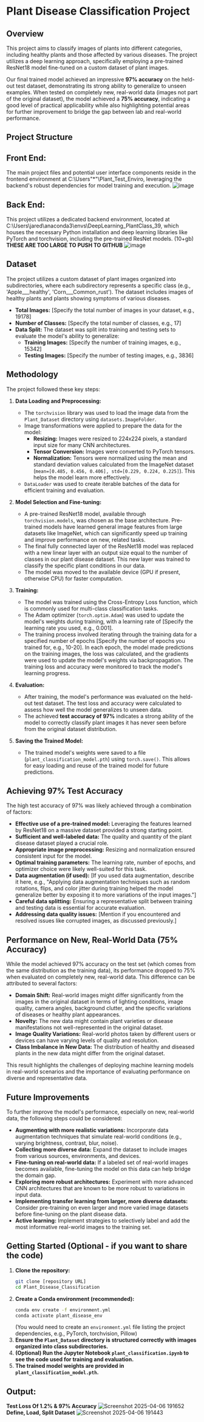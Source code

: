 # Plant Disease Classification Project

## Overview

This project aims to classify images of plants into different categories, including healthy plants and those affected by various diseases. The project utilizes a deep learning approach, specifically employing a pre-trained ResNet18 model fine-tuned on a custom dataset of plant images.

Our final trained model achieved an impressive **97% accuracy** on the held-out test dataset, demonstrating its strong ability to generalize to unseen examples. When tested on completely new, real-world data (images not part of the original dataset), the model achieved a **75% accuracy**, indicating a good level of practical applicability while also highlighting potential areas for further improvement to bridge the gap between lab and real-world performance.

## Project Structure

## Front End:
The main project files and potential user interface components reside in the frontend environment at C:\Users\"*"\Plant_Test_Enviro, leveraging the backend's robust dependencies for model training and execution.
![image](https://github.com/user-attachments/assets/ad3cf2c7-c636-4236-8425-29a86d90a6e5)

## Back End:
This project utilizes a dedicated backend environment, located at C:\Users\jared\anaconda3\envs\DeepLearning_PlantClass_39, which houses the necessary Python installation and deep learning libraries like PyTorch and torchvision, including the pre-trained ResNet models. (10+gb) **THESE ARE TOO LARGE TO PUSH TO GITHUB**
![image](https://github.com/user-attachments/assets/f425f589-a587-4fa2-9d91-fc7647b61d98)

## Dataset

The project utilizes a custom dataset of plant images organized into subdirectories, where each subdirectory represents a specific class (e.g., 'Apple___healthy', 'Corn___Common_rust'). The dataset includes images of healthy plants and plants showing symptoms of various diseases.

* **Total Images:** [Specify the total number of images in your dataset, e.g., 19178]
* **Number of Classes:** [Specify the total number of classes, e.g., 17]
* **Data Split:** The dataset was split into training and testing sets to evaluate the model's ability to generalize:
    * **Training Images:** [Specify the number of training images, e.g., 15342]
    * **Testing Images:** [Specify the number of testing images, e.g., 3836]

## Methodology

The project followed these key steps:

1.  **Data Loading and Preprocessing:**
    * The `torchvision` library was used to load the image data from the `Plant_Dataset` directory using `datasets.ImageFolder`.
    * Image transformations were applied to prepare the data for the model:
        * **Resizing:** Images were resized to 224x224 pixels, a standard input size for many CNN architectures.
        * **Tensor Conversion:** Images were converted to PyTorch tensors.
        * **Normalization:** Tensors were normalized using the mean and standard deviation values calculated from the ImageNet dataset (`mean=[0.485, 0.456, 0.406], std=[0.229, 0.224, 0.225]`). This helps the model learn more effectively.
    * `DataLoader` was used to create iterable batches of the data for efficient training and evaluation.

2.  **Model Selection and Fine-tuning:**
    * A pre-trained ResNet18 model, available through `torchvision.models`, was chosen as the base architecture. Pre-trained models have learned general image features from large datasets like ImageNet, which can significantly speed up training and improve performance on new, related tasks.
    * The final fully connected layer of the ResNet18 model was replaced with a new linear layer with an output size equal to the number of classes in our plant disease dataset. This new layer was trained to classify the specific plant conditions in our data.
    * The model was moved to the available device (GPU if present, otherwise CPU) for faster computation.

3.  **Training:**
    * The model was trained using the Cross-Entropy Loss function, which is commonly used for multi-class classification tasks.
    * The Adam optimizer (`torch.optim.Adam`) was used to update the model's weights during training, with a learning rate of [Specify the learning rate you used, e.g., 0.001].
    * The training process involved iterating through the training data for a specified number of epochs [Specify the number of epochs you trained for, e.g., 10-20]. In each epoch, the model made predictions on the training images, the loss was calculated, and the gradients were used to update the model's weights via backpropagation. The training loss and accuracy were monitored to track the model's learning progress.

4.  **Evaluation:**
    * After training, the model's performance was evaluated on the held-out test dataset. The test loss and accuracy were calculated to assess how well the model generalizes to unseen data.
    * The achieved **test accuracy of 97%** indicates a strong ability of the model to correctly classify plant images it has never seen before from the original dataset distribution.

5.  **Saving the Trained Model:**
    * The trained model's weights were saved to a file (`plant_classification_model.pth`) using `torch.save()`. This allows for easy loading and reuse of the trained model for future predictions.

## Achieving 97% Test Accuracy

The high test accuracy of 97% was likely achieved through a combination of factors:

* **Effective use of a pre-trained model:** Leveraging the features learned by ResNet18 on a massive dataset provided a strong starting point.
* **Sufficient and well-labeled data:** The quality and quantity of the plant disease dataset played a crucial role.
* **Appropriate image preprocessing:** Resizing and normalization ensured consistent input for the model.
* **Optimal training parameters:** The learning rate, number of epochs, and optimizer choice were likely well-suited for this task.
* **Data augmentation (if used):** [If you used data augmentation, describe it here, e.g., "Applying data augmentation techniques such as random rotations, flips, and color jitter during training helped the model generalize better by exposing it to more variations of the input images."]
* **Careful data splitting:** Ensuring a representative split between training and testing data is essential for accurate evaluation.
* **Addressing data quality issues:** [Mention if you encountered and resolved issues like corrupted images, as discussed previously.]

## Performance on New, Real-World Data (75% Accuracy)

While the model achieved 97% accuracy on the test set (which comes from the same distribution as the training data), its performance dropped to 75% when evaluated on completely new, real-world data. This difference can be attributed to several factors:

* **Domain Shift:** Real-world images might differ significantly from the images in the original dataset in terms of lighting conditions, image quality, camera angles, background clutter, and the specific variations of diseases or healthy plant appearances.
* **Novelty:** The new data might contain plant varieties or disease manifestations not well-represented in the original dataset.
* **Image Quality Variations:** Real-world photos taken by different users or devices can have varying levels of quality and resolution.
* **Class Imbalance in New Data:** The distribution of healthy and diseased plants in the new data might differ from the original dataset.

This result highlights the challenges of deploying machine learning models in real-world scenarios and the importance of evaluating performance on diverse and representative data.

## Future Improvements

To further improve the model's performance, especially on new, real-world data, the following steps could be considered:

* **Augmenting with more realistic variations:** Incorporate data augmentation techniques that simulate real-world conditions (e.g., varying brightness, contrast, blur, noise).
* **Collecting more diverse data:** Expand the dataset to include images from various sources, environments, and devices.
* **Fine-tuning on real-world data:** If a labeled set of real-world images becomes available, fine-tuning the model on this data can help bridge the domain gap.
* **Exploring more robust architectures:** Experiment with more advanced CNN architectures that are known to be more robust to variations in input data.
* **Implementing transfer learning from larger, more diverse datasets:** Consider pre-training on even larger and more varied image datasets before fine-tuning on the plant disease data.
* **Active learning:** Implement strategies to selectively label and add the most informative real-world images to the training set.

## Getting Started (Optional - if you want to share the code)

1.  **Clone the repository:**
    ```bash
    git clone [repository URL]
    cd Plant_Disease_Classification
    ```
2.  **Create a Conda environment (recommended):**
    ```bash
    conda env create -f environment.yml
    conda activate plant_disease_env
    ```
    (You would need to create an `environment.yml` file listing the project dependencies, e.g., PyTorch, torchvision, Pillow)
3.  **Ensure the `Plant_Dataset` directory is structured correctly with images organized into class subdirectories.**
4.  **(Optional) Run the Jupyter Notebook `plant_classification.ipynb` to see the code used for training and evaluation.**
5.  **The trained model weights are provided in `plant_classification_model.pth`.**

## Output:
**Test Loss Of 1.2% & 97% Accuracy**
![Screenshot 2025-04-06 191652](https://github.com/user-attachments/assets/85e8d777-2017-4463-b8e5-f5cafd54ea88)
**Define, Load, Split Dataset**
![Screenshot 2025-04-06 191443](https://github.com/user-attachments/assets/30333392-3151-49fe-9327-2a6e6b6b9b65)

